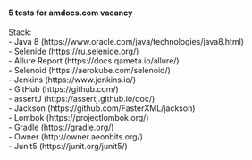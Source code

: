 <h4>5 tests for amdocs.com vacancy</h4>
Stack:<br>
- Java 8 (https://www.oracle.com/java/technologies/java8.html) <br>
- Selenide (https://ru.selenide.org/) <br>
- Allure Report (https://docs.qameta.io/allure/) <br>
- Selenoid (https://aerokube.com/selenoid/) <br>
- Jenkins (https://www.jenkins.io/) <br>
- GitHub (https://github.com/) <br>
- assertJ (https://assertj.github.io/doc/) <br>
- Jackson (https://github.com/FasterXML/jackson) <br>
- Lombok (https://projectlombok.org/) <br>
- Gradle (https://gradle.org/) <br>
- Owner (http://owner.aeonbits.org/) <br>
- Junit5 (https://junit.org/junit5/) <br>
